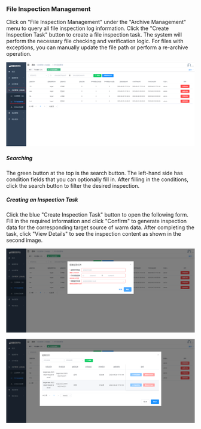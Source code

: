 ### File Inspection Management

Click on "File Inspection Management" under the "Archive Management" menu to query all file inspection log information. Click the "Create Inspection Task" button to create a file inspection task. The system will perform the necessary file checking and verification logic. For files with exceptions, you can manually update the file path or perform a re-archive operation.

![image-20230620170305646](../../../images/whaleal-data-images/image-20230620170305646.png)

##### Searching

The green button at the top is the search button. The left-hand side has condition fields that you can optionally fill in. After filling in the conditions, click the search button to filter the desired inspection.

##### Creating an Inspection Task

Click the blue "Create Inspection Task" button to open the following form. Fill in the required information and click "Confirm" to generate inspection data for the corresponding target source of warm data. After completing the task, click "View Details" to see the inspection content as shown in the second image.

![image-20230620170622316](../../../images/whaleal-data-images/image-20230620170622316.png)

![image-20230620170741632](../../../images/whaleal-data-images/image-20230620170741632.png)
